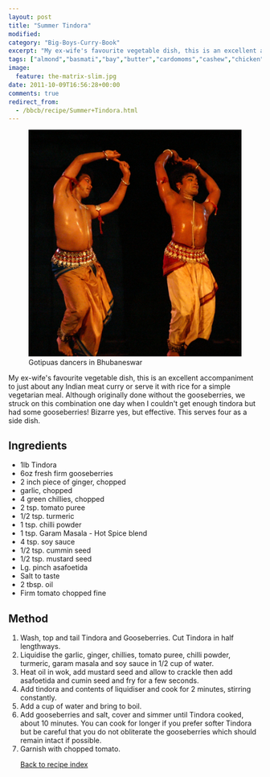 ```yaml
---
layout: post
title: "Summer Tindora"
modified:
category: "Big-Boys-Curry-Book"
excerpt: "My ex-wife's favourite vegetable dish, this is an excellent accompaniment to just about any Indian"
tags: ["almond","basmati","bay","butter","cardomoms","cashew","chicken","cinnamon","cloves","cumin","ghee","lamb","mace","nuts","pepper","rice","saffron","turmeric"]
image:
  feature: the-matrix-slim.jpg
date: 2011-10-09T16:56:28+00:00
comments: true
redirect_from: 
  - /bbcb/recipe/Summer+Tindora.html
---
```


<figure>
	<a href="/images/bbcb/pict1538.jpg" alt="Dancer, Bhubaneswar, Orissa,  India" title="Dancer, Bhubaneswar, Orissa,  India &#169; Ashley Kitson 12/09/2011"><img src="/images/bbcb/pict1538.jpg"/></a>
	<figcaption>Gotipuas dancers in Bhubaneswar</figcaption>
</figure>

My ex-wife's favourite vegetable dish, this is an excellent accompaniment to just about any Indian meat curry or serve it with rice for a simple vegetarian meal. Although originally done without the gooseberries, we struck on this combination one day when I couldn't get enough tindora but had some gooseberries! Bizarre yes, but effective. This serves four as a side dish.
        
## Ingredients
        
<ul><li>1lb Tindora</li><li>6oz fresh firm gooseberries</li><li>2 inch piece of ginger, chopped</li><li>garlic, chopped</li><li>4 green chillies, chopped</li><li>2 tsp. tomato puree</li><li>1/2 tsp. turmeric</li><li>1 tsp. chilli powder</li><li>1 tsp. Garam Masala - Hot Spice blend</li><li>4 tsp. soy sauce</li><li>1/2 tsp. cummin seed</li><li>1/2 tsp. mustard seed</li><li>Lg. pinch asafoetida</li><li>Salt to taste</li><li>2 tbsp. oil</li><li>Firm tomato chopped fine</li></ul>
        
## Method

<ol><li>Wash, top and tail Tindora and Gooseberries. Cut Tindora in half  lengthways.</li><li>Liquidise the garlic, ginger, chillies, tomato puree, chilli powder, turmeric, garam  masala and soy sauce in 1/2 cup of water.</li><li>Heat oil in wok, add mustard seed and allow to crackle then add asafoetida and cumin seed and fry for a few seconds.</li><li>Add tindora and contents of liquidiser and cook for 2 minutes, stirring constantly.</li><li>Add a cup of water and bring to boil.</li><li>Add gooseberries and salt, cover and simmer until Tindora cooked, about 10 minutes. You  can cook for longer if you prefer softer Tindora but be careful that you do not obliterate the gooseberries which should remain intact if possible.</li><li>Garnish with chopped tomato.</p>   

<a href="/bbcb">Back to recipe index</a>      